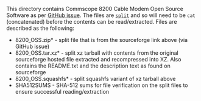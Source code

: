 This directory contains Commscope 8200 Cable Modem Open Source Software as per [GitHub issue](https://github.com/rikka0w0/Arris-CM8200B-Reverse-Engineering/issues/2). The files are [`split`](https://unix.stackexchange.com/a/1589) and so will need to be `cat` (concatenated) before the contents can be read/extracted. Files are described as the following:  
  
* 8200_OSS.zip* - split file that is from the sourceforge link above (via GitHub issue)
* 8200_OSS.tar.xz* - split xz tarball with contents from the original sourceforge hosted file extracted and recompressed into XZ. Also contains the README.txt and the description text as found on sourceforge
* 8200_OSS.squashfs* - split squashfs variant of xz tarball above
* SHA512SUMS - SHA-512 sums for file verification on the split files to ensure successful reading/extraction

